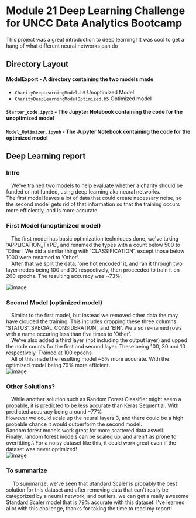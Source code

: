 # Module 21 Deep Learning Challenge for UNCC Data Analytics Bootcamp
This project was a great introduction to deep learning! It was cool to get a hang of what different
neural networks can do

## Directory Layout

#### ModelExport - A directory containing the two models made
* `CharityDeepLearningModel.h5` Unoptimized Model
* `CharityDeepLearningModelOptimized.h5` Optimized model
#### `Starter_code.ipynb` - The Jupyter Notebook containing the code for the unoptimized model
#### `Model_Optimizer.ipynb` - The Jupyter Notebook containing the code for the optimized model

## Deep Learning report

### Intro
&emsp;We've trained two models to help evaluate whether a charity should be funded or not funded,
using deep learning aka neural networks.\
The first model leaves a lot of data that could create necessary noise, so the second model gets
rid of that information so that the training occurs more efficiently, and is more accurate.

### First Model (unoptimized model)
&emsp;The first model has basic optimization techniques done, we've taking 'APPLICATION_TYPE',
and renamed the types with a count below 500 to 'Other'. We did a similar thing with 'CLASSIFICATION',
except those below 1000 were renamed to 'Other'. \
&emsp;After that we split the data, 'one hot encoded' it,
and ran it through two layer nodes being 100 and 30 respectively, then proceeded to train it on 200 epochs. The resulting accuracy
was ~73%.


![image](https://github.com/user-attachments/assets/a74a72b2-efac-45e7-a1b2-b471655e274c)

### Second Model (optimized model)
&emsp;Similar to the first model, but instead we removed other data the may have clouded the training.
This includes dropping these three columns: 'STATUS','SPECIAL_CONSIDERATION', and 'EIN'.
We also re-named rows with a name occuring less than five times to 'Other'.\
&emsp;We've also added a third layer (not including the output layer) and upped the node counts for
the first and second layer. These being 100, 30 and 10 respectively. Trained at 100 epochs\
&emsp;All of this made the resulting model ~6% more accurate. With the optimized model being 79%
more efficient.\
![image](https://github.com/user-attachments/assets/3e3b485f-908d-4355-9c59-62b2c20248a1)


### Other Solutions?
&emsp;While another solution such as Random Forest Classifier might seem a probable,
it is predicted to be less accurate than Keras Sequential. With predicted accuracy being around ~77%
\
However we could scale up the neural layers 3, and there could be a high probable chance it would outperform the second model.\
Random forest models work great for more scattered data aswell.\
Finally, random forest models can be scaled up, and aren't as prone to overfitting.\ For a noisy dataset like this, it could work great
even if the dataset was never optimized!\
![image](https://github.com/user-attachments/assets/51e9fad7-cbf3-43f6-a26c-4078468ea1d4)

### To summarize
&emsp; To summarize, we've seen that Standard Scaler is probably the best solution for this dataset
and after removing data that can't really be categorized by a neural network, and outliers, we can
get a really awesome Standard Scaler model that is 79% accurate with this dataset. I've learned allot
with this challenge, thanks for taking the time to read my report!

